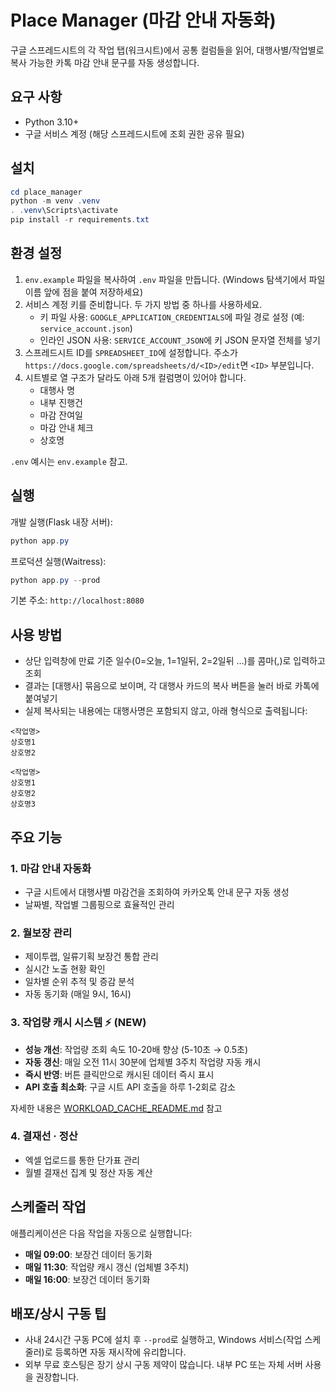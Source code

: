 # Place Manager (마감 안내 자동화)

구글 스프레드시트의 각 작업 탭(워크시트)에서 공통 컬럼들을 읽어, 대행사별/작업별로 복사 가능한 카톡 마감 안내 문구를 자동 생성합니다.

## 요구 사항
- Python 3.10+
- 구글 서비스 계정 (해당 스프레드시트에 조회 권한 공유 필요)

## 설치
```powershell
cd place_manager
python -m venv .venv
. .venv\Scripts\activate
pip install -r requirements.txt
```

## 환경 설정
1) `env.example` 파일을 복사하여 `.env` 파일을 만듭니다. (Windows 탐색기에서 파일 이름 앞에 점을 붙여 저장하세요)
2) 서비스 계정 키를 준비합니다. 두 가지 방법 중 하나를 사용하세요.
   - 키 파일 사용: `GOOGLE_APPLICATION_CREDENTIALS`에 파일 경로 설정 (예: `service_account.json`)
   - 인라인 JSON 사용: `SERVICE_ACCOUNT_JSON`에 키 JSON 문자열 전체를 넣기
3) 스프레드시트 ID를 `SPREADSHEET_ID`에 설정합니다. 주소가 `https://docs.google.com/spreadsheets/d/<ID>/edit`면 `<ID>` 부분입니다.
4) 시트별로 열 구조가 달라도 아래 5개 컬럼명이 있어야 합니다.
   - 대행사 명
   - 내부 진행건
   - 마감 잔여일
   - 마감 안내 체크
   - 상호명

`.env` 예시는 `env.example` 참고.

## 실행
개발 실행(Flask 내장 서버):
```powershell
python app.py
```
프로덕션 실행(Waitress):
```powershell
python app.py --prod
```
기본 주소: `http://localhost:8080`

## 사용 방법
- 상단 입력창에 만료 기준 일수(0=오늘, 1=1일뒤, 2=2일뒤 …)를 콤마(,)로 입력하고 조회
- 결과는 [대행사] 묶음으로 보이며, 각 대행사 카드의 복사 버튼을 눌러 바로 카톡에 붙여넣기
- 실제 복사되는 내용에는 대행사명은 포함되지 않고, 아래 형식으로 출력됩니다:

```
<작업명>
상호명1
상호명2

<작업명>
상호명1
상호명2
상호명3
```

## 주요 기능

### 1. 마감 안내 자동화
- 구글 시트에서 대행사별 마감건을 조회하여 카카오톡 안내 문구 자동 생성
- 날짜별, 작업별 그룹핑으로 효율적인 관리

### 2. 월보장 관리
- 제이투랩, 일류기획 보장건 통합 관리
- 실시간 노출 현황 확인
- 일차별 순위 추적 및 증감 분석
- 자동 동기화 (매일 9시, 16시)

### 3. 작업량 캐시 시스템 ⚡ (NEW)
- **성능 개선**: 작업량 조회 속도 10-20배 향상 (5-10초 → 0.5초)
- **자동 갱신**: 매일 오전 11시 30분에 업체별 3주치 작업량 자동 캐시
- **즉시 반영**: 버튼 클릭만으로 캐시된 데이터 즉시 표시
- **API 호출 최소화**: 구글 시트 API 호출을 하루 1-2회로 감소

자세한 내용은 [WORKLOAD_CACHE_README.md](WORKLOAD_CACHE_README.md) 참고

### 4. 결재선 · 정산
- 엑셀 업로드를 통한 단가표 관리
- 월별 결재선 집계 및 정산 자동 계산

## 스케줄러 작업
애플리케이션은 다음 작업을 자동으로 실행합니다:
- **매일 09:00**: 보장건 데이터 동기화
- **매일 11:30**: 작업량 캐시 갱신 (업체별 3주치)
- **매일 16:00**: 보장건 데이터 동기화

## 배포/상시 구동 팁
- 사내 24시간 구동 PC에 설치 후 `--prod`로 실행하고, Windows 서비스(작업 스케줄러)로 등록하면 자동 재시작에 유리합니다.
- 외부 무료 호스팅은 장기 상시 구동 제약이 많습니다. 내부 PC 또는 자체 서버 사용을 권장합니다.
